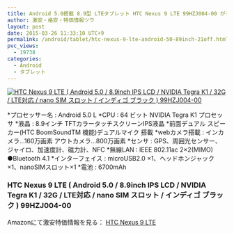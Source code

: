 ```yaml
---
title: Android 5.0搭載 8.9型 LTEタブレット HTC Nexus 9 LTE 99HZJ004-00 がタイムセール激安特価51,000円台！送料無料！
author: 激安・格安・特価情報ツウ
layout: post
date: 2015-03-26 11:33:10 UTC+9
permalink: /android/tablet/htc-nexus-9-lte-​​android-50-89inch-21off.html
pvc_views:
  - 19738
categories:
  - Android
  - タブレット
---
```

<div class="img-bg2 img_L">
<a href="http://www.amazon.co.jp/exec/obidos/ASIN/B00PILCJA0/amanatu-22/ref=nosim/" name="amanatulink" target="_blank"><img src="http://ecx.images-amazon.com/images/I/31OobGO98VL._SL160_.jpg" alt="HTC Nexus 9 LTE ( Android 5.0 / 8.9inch IPS LCD / NVIDIA Tegra K1 / 32G / LTE対応 / nano SIM スロット / インディゴ ブラック ) 99HZJ004-00" style="border: none;" /></a>
</div>

*プロセッサー名 : Android 5.0 L
*CPU : 64 ビット NVIDIA Tegra K1 プロセッサ
*液晶 : 8.9インチ TFTカラータッチスクリーンIPS液晶
*前面デュアル スピーカー(HTC BoomSoundTM 機能)デュアルマイク 搭載
*webカメラ搭載 : インカメラ…160万画素 アウトカメラ…800万画素
*センサ : GPS、周囲光センサー、ジャイロ、加速度計、磁力計、NFC
*無線LAN : IEEE 802.11ac 2×2(MIMO) ●Bluetooth 4.1
*インターフェイス : microUSB2.0 ×1、ヘッドホンジャック ×1、nanoSIMスロット×1
*電池 : 6700mAh

### HTC Nexus 9 LTE ( Android 5.0 / 8.9inch IPS LCD / NVIDIA Tegra K1 / 32G / LTE対応 / nano SIM スロット / インディゴ ブラック ) 99HZJ004-00

Amazonにて激安特価情報を見る： <span class="fs150p"><a href="http://www.amazon.co.jp/gp/product/B00PILCJA0/ref=as_li_ss_il?ie=UTF8&camp=247&creative=7399&creativeASIN=B00PILCJA0&linkCode=as2&tag=tokkajohotsu-22" target="_blank">HTC Nexus 9 LTE</a></span>
